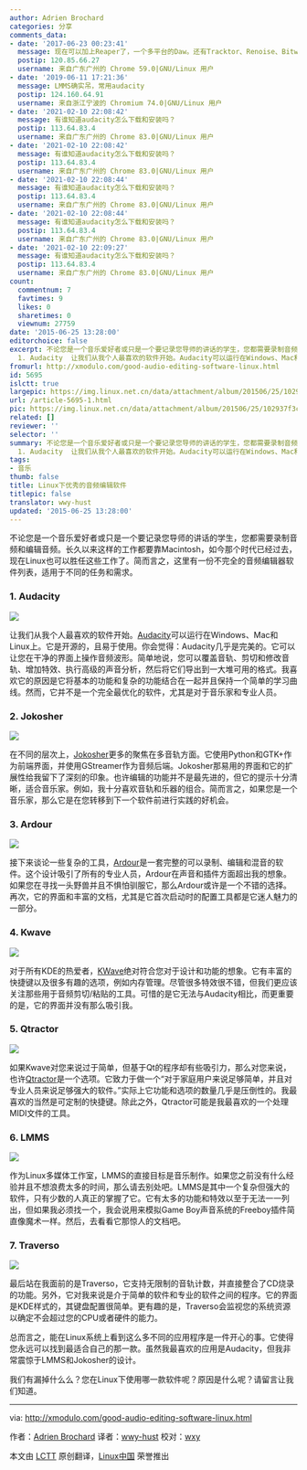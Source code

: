 ```yaml
---
author: Adrien Brochard
categories: 分享
comments_data:
- date: '2017-06-23 00:23:41'
  message: 现在可以加上Reaper了，一个多平台的Daw。还有Tracktor、Renoise、Bitwig
  postip: 120.85.66.27
  username: 来自广东广州的 Chrome 59.0|GNU/Linux 用户
- date: '2019-06-11 17:21:36'
  message: LMMS确实吊，常用audacity
  postip: 124.160.64.91
  username: 来自浙江宁波的 Chromium 74.0|GNU/Linux 用户
- date: '2021-02-10 22:08:42'
  message: 有谁知道audacity怎么下载和安装吗？
  postip: 113.64.83.4
  username: 来自广东广州的 Chrome 83.0|GNU/Linux 用户
- date: '2021-02-10 22:08:42'
  message: 有谁知道audacity怎么下载和安装吗？
  postip: 113.64.83.4
  username: 来自广东广州的 Chrome 83.0|GNU/Linux 用户
- date: '2021-02-10 22:08:44'
  message: 有谁知道audacity怎么下载和安装吗？
  postip: 113.64.83.4
  username: 来自广东广州的 Chrome 83.0|GNU/Linux 用户
- date: '2021-02-10 22:08:44'
  message: 有谁知道audacity怎么下载和安装吗？
  postip: 113.64.83.4
  username: 来自广东广州的 Chrome 83.0|GNU/Linux 用户
- date: '2021-02-10 22:09:27'
  message: 有谁知道audacity怎么下载和安装吗？
  postip: 113.64.83.4
  username: 来自广东广州的 Chrome 83.0|GNU/Linux 用户
count:
  commentnum: 7
  favtimes: 9
  likes: 0
  sharetimes: 0
  viewnum: 27759
date: '2015-06-25 13:28:00'
editorchoice: false
excerpt: 不论您是一个音乐爱好者或只是一个要记录您导师的讲话的学生，您都需要录制音频和编辑音频。长久以来这样的工作都要靠Macintosh，如今那个时代已经过去，现在Linux也可以胜任这些工作了。简而言之，这里有一份不完全的音频编辑器软件列表，适用于不同的任务和需求。
  1. Audacity  让我们从我个人最喜欢的软件开始。Audacity可以运行在Windows、Mac和Linux上。它是开源的，且易于使用。你会觉得：Audacity几乎是完美的。它可以让您在干净的界面上操作音频波形。简单地说，您可以覆盖音轨、剪切和修改音轨、增加特效、执行高级的声音分析，
fromurl: http://xmodulo.com/good-audio-editing-software-linux.html
id: 5695
islctt: true
largepic: https://img.linux.net.cn/data/attachment/album/201506/25/102937f3cl66a996zx6xyx.jpg
url: /article-5695-1.html
pic: https://img.linux.net.cn/data/attachment/album/201506/25/102937f3cl66a996zx6xyx.jpg.thumb.jpg
related: []
reviewer: ''
selector: ''
summary: 不论您是一个音乐爱好者或只是一个要记录您导师的讲话的学生，您都需要录制音频和编辑音频。长久以来这样的工作都要靠Macintosh，如今那个时代已经过去，现在Linux也可以胜任这些工作了。简而言之，这里有一份不完全的音频编辑器软件列表，适用于不同的任务和需求。
  1. Audacity  让我们从我个人最喜欢的软件开始。Audacity可以运行在Windows、Mac和Linux上。它是开源的，且易于使用。你会觉得：Audacity几乎是完美的。它可以让您在干净的界面上操作音频波形。简单地说，您可以覆盖音轨、剪切和修改音轨、增加特效、执行高级的声音分析，
tags:
- 音乐
thumb: false
title: Linux下优秀的音频编辑软件
titlepic: false
translator: wwy-hust
updated: '2015-06-25 13:28:00'
---
```


不论您是一个音乐爱好者或只是一个要记录您导师的讲话的学生，您都需要录制音频和编辑音频。长久以来这样的工作都要靠Macintosh，如今那个时代已经过去，现在Linux也可以胜任这些工作了。简而言之，这里有一份不完全的音频编辑器软件列表，适用于不同的任务和需求。


### 1. Audacity


![](/data/attachment/album/201506/25/102937f3cl66a996zx6xyx.jpg)


让我们从我个人最喜欢的软件开始。[Audacity](http://audacity.sourceforge.net/)可以运行在Windows、Mac和Linux上。它是开源的，且易于使用。你会觉得：Audacity几乎是完美的。它可以让您在干净的界面上操作音频波形。简单地说，您可以覆盖音轨、剪切和修改音轨、增加特效、执行高级的声音分析，然后将它们导出到一大堆可用的格式。我喜欢它的原因是它将基本的功能和复杂的功能结合在一起并且保持一个简单的学习曲线。然而，它并不是一个完全最优化的软件，尤其是对于音乐家和专业人员。


### 2. Jokosher


![](/data/attachment/album/201506/25/102941jsfuzr44bbsurmzq.jpg)


在不同的层次上，[Jokosher](https://launchpad.net/jokosher/)更多的聚焦在多音轨方面。它使用Python和GTK+作为前端界面，并使用GStreamer作为音频后端。Jokosher那易用的界面和它的扩展性给我留下了深刻的印象。也许编辑的功能并不是最先进的，但它的提示十分清晰，适合音乐家。例如，我十分喜欢音轨和乐器的组合。简而言之，如果您是一个音乐家，那么它是在您转移到下一个软件前进行实践的好机会。


### 3. Ardour


![](/data/attachment/album/201506/25/102942wtv6u4mhshvshpc2.jpg)


接下来谈论一些复杂的工具，[Ardour](http://ardour.org/)是一套完整的可以录制、编辑和混音的软件。这个设计吸引了所有的专业人员，Ardour在声音和插件方面超出我的想象。如果您在寻找一头野兽并且不惧怕驯服它，那么Ardour或许是一个不错的选择。再次，它的界面和丰富的文档，尤其是它首次启动时的配置工具都是它迷人魅力的一部分。


### 4. Kwave


![](/data/attachment/album/201506/25/102945iqwh6spw8s3gqk67.jpg)


对于所有KDE的热爱者，[KWave](http://kwave.sourceforge.net/)绝对符合您对于设计和功能的想象。它有丰富的快捷键以及很多有趣的选项，例如内存管理。尽管很多特效很不错，但我们更应该关注那些用于音频剪切/粘贴的工具。可惜的是它无法与Audacity相比，而更重要的是，它的界面并没有那么吸引我。


### 5. Qtractor


![](/data/attachment/album/201506/25/102946uk5kkh6zk5nk9nn0.jpg)


如果Kwave对您来说过于简单，但基于Qt的程序却有些吸引力，那么对您来说，也许[Qtractor](http://qtractor.sourceforge.net/qtractor-index.html)是一个选项。它致力于做一个“对于家庭用户来说足够简单，并且对专业人员来说足够强大的软件。”实际上它功能和选项的数量几乎是压倒性的。我最喜欢的当然是可定制的快捷键。除此之外，Qtractor可能是我最喜欢的一个处理MIDI文件的工具。


### 6. LMMS


![](/data/attachment/album/201506/25/102947gew29pzue6puw0me.jpg)


作为Linux多媒体工作室，LMMS的直接目标是音乐制作。如果您之前没有什么经验并且不想浪费太多的时间，那么请去别处吧。LMMS是其中一个复杂但强大的软件，只有少数的人真正的掌握了它。它有太多的功能和特效以至于无法一一列出，但如果我必须找一个，我会说用来模拟Game Boy声音系统的Freeboy插件简直像魔术一样。然后，去看看它那惊人的文档吧。


### 7. Traverso


![](/data/attachment/album/201506/25/102948u5ujjhhffsbb8vbv.jpg)


最后站在我面前的是Traverso，它支持无限制的音轨计数，并直接整合了CD烧录的功能。另外，它对我来说是介于简单的软件和专业的软件之间的程序。它的界面是KDE样式的，其键盘配置很简单。更有趣的是，Traverso会监视您的系统资源以确定不会超过您的CPU或者硬件的能力。


总而言之，能在Linux系统上看到这么多不同的应用程序是一件开心的事。它使得您永远可以找到最适合自己的那一款。虽然我最喜欢的应用是Audacity，但我非常震惊于LMMS和Jokosher的设计。


我们有漏掉什么么？您在Linux下使用哪一款软件呢？原因是什么呢？请留言让我们知道。




---


via: <http://xmodulo.com/good-audio-editing-software-linux.html>


作者：[Adrien Brochard](http://xmodulo.com/author/adrien) 译者：[wwy-hust](https://github.com/wwy-hust) 校对：[wxy](https://github.com/wxy)


本文由 [LCTT](https://github.com/LCTT/TranslateProject) 原创翻译，[Linux中国](http://linux.cn/) 荣誉推出